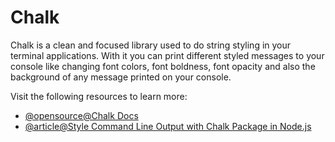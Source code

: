 # Chalk

Chalk is a clean and focused library used to do string styling in your terminal applications. With it you can print different styled messages to your console like changing font colors, font boldness, font opacity and also the background of any message printed on your console.

Visit the following resources to learn more:

- [@opensource@Chalk Docs](https://github.com/chalk/chalk#readme)
- [@article@Style Command Line Output with Chalk Package in Node.js](https://www.positronx.io/style-command-line-output-with-chalk-library-in-node-js/)
